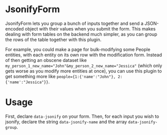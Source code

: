 # JsonifyForm
JsonifyForm lets you group a bunch of inputs together and send a JSON-encoded object with their values when you submit the form. This makes dealing with form tables on the backend much simpler, as you can group the rows of the table together with this plugin.

For example, you could make a page for bulk-modifying some People entities, with each entity on its own row with the modification form. Instead of then getting an obscene dataset like ```my_person_1_new_name="John"&my_person_2_new_name="Jessica"``` (which only gets worse as you modify more entities at once), you can use this plugin to get something more like ```people={1:{'name':"John"}, 2:{'name':"Jessica"}}```.

# Usage

First, declare ```data-jsonify``` on your form. Then, for each input you wish to jsonify, declare the string ```data-jsonify-name``` and the array ```data-jsonify-group```.
